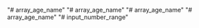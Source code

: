 "# array_age_name" 
"# array_age_name" 
"# array_age_name" 
"# array_age_name" 
"# input_number_range" 
